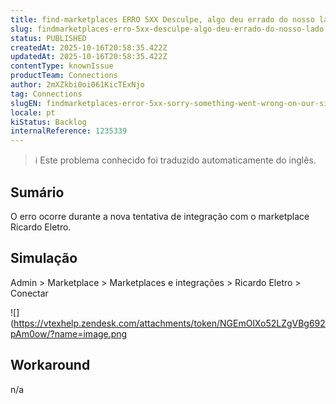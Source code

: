 ```yaml
---
title: find-marketplaces ERRO 5XX Desculpe, algo deu errado do nosso lado
slug: findmarketplaces-erro-5xx-desculpe-algo-deu-errado-do-nosso-lado
status: PUBLISHED
createdAt: 2025-10-16T20:58:35.422Z
updatedAt: 2025-10-16T20:58:35.422Z
contentType: knownIssue
productTeam: Connections
author: 2mXZkbi0oi061KicTExNjo
tag: Connections
slugEN: findmarketplaces-error-5xx-sorry-something-went-wrong-on-our-side
locale: pt
kiStatus: Backlog
internalReference: 1235339
---
```


>ℹ️ Este problema conhecido foi traduzido automaticamente do inglês.

## Sumário


O erro ocorre durante a nova tentativa de integração com o marketplace Ricardo Eletro.
## Simulação



Admin > Marketplace > Marketplaces e integrações > Ricardo Eletro > Conectar

 ![](https://vtexhelp.zendesk.com/attachments/token/NGEmOlXo52LZgVBg692pAm0ow/?name=image.png
## Workaround


n/a




